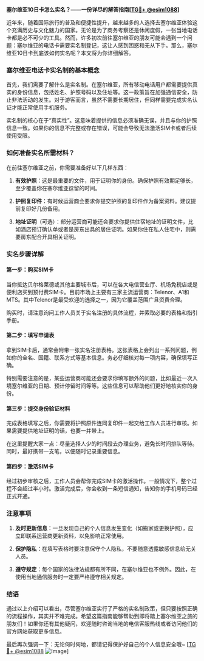 **塞尔维亚10日卡怎么实名？——一份详尽的解答指南[[TG💪+ @esim1088](https://t.me/s/esim1088)]**

近年来，随着国际旅行的普及和便捷性提升，越来越多的人选择去塞尔维亚体验这个充满历史与文化魅力的国家。无论是为了商务考察还是休闲度假，一张当地电话卡都是必不可少的工具。然而，许多初次前往塞尔维亚的朋友可能会遇到一个问题：塞尔维亚的电话卡需要实名制登记，这让人感到困惑和无从下手。那么，塞尔维亚10日卡到底该如何实名呢？本文将为你详细解答。

### 塞尔维亚电话卡实名制的基本概念

首先，我们需要了解什么是实名制。在塞尔维亚，所有移动电话用户都需要提供真实的身份信息，包括姓名、护照号码以及住址等。这一政策旨在加强通信安全，防止非法活动的发生。对于游客而言，虽然不需要长期居住，但同样需要完成实名认证才能正常使用手机服务。

实名制的核心在于“真实性”。这意味着提供的信息必须准确无误，并且与你的护照信息一致。如果你的信息不完整或存在错误，可能会导致无法激活SIM卡或者后续使用受限。

### 如何准备实名所需材料？

在前往塞尔维亚之前，你需要准备好以下几样东西：

1. **有效护照**：这是最重要的文件，用于证明你的身份。确保护照有效期足够长，至少覆盖你在塞尔维亚逗留的时间。
   
2. **护照复印件**：有时候运营商会要求你提交护照的复印件作为备案资料。建议提前复印好几份备用。

3. **地址证明**（可选）：部分运营商可能还会要求你提供住宿地址的证明文件，比如酒店预订确认单或者是房东出具的居住证明。如果你住在私人住宅中，则需要房东配合开具相关证明。

### 实名步骤详解

#### 第一步：购买SIM卡
当你抵达贝尔格莱德或其他主要城市后，可以在各大电信营业厅、机场免税店或是便利店买到预付费SIM卡。目前市场上主要有三家主流运营商：Telenor、A1和MTS。其中Telenor是最受欢迎的选择之一，因为它覆盖范围广且资费合理。

购买时，请注意询问工作人员关于实名注册的具体流程，并索取必要的表格和指引手册。

#### 第二步：填写申请表
拿到SIM卡后，通常会附带一张实名注册表格。这张表格上会列出一系列问题，例如你的全名、国籍、联系方式等基本信息。务必仔细核对每一项内容，确保填写正确。

特别需要注意的是，某些运营商可能还会要求你填写额外的问题，比如最近一次入境塞尔维亚的日期、预计停留时间等等。这些信息可以帮助他们更好地核实你的身份。

#### 第三步：提交身份验证材料
完成表格填写之后，你需要将护照原件连同复印件一起交给工作人员进行审核。如果需要提供地址证明的话，也要一并带上。

在这里提醒大家一点：尽量选择人少的时间段去办理业务，避免长时间排队等待。同时，最好携带一支笔，以便随时记录重要信息。

#### 第四步：激活SIM卡
经过初步审核之后，工作人员会帮你完成SIM卡的激活操作。一般情况下，整个过程不会超过半小时。激活完成后，你会收到一条短信通知，告知你的手机号码已经正式开通。

### 注意事项

1. **及时更新信息**：一旦发现自己的个人信息发生变化（如搬家或更换护照），应立即联系运营商更新资料，以免影响正常使用。

2. **保护隐私**：在填写表格时要注意保守个人隐私，不要随意透露敏感信息给无关人员。

3. **遵守规定**：每个国家的法律法规都有所不同，在塞尔维亚也不例外。因此，在使用当地通信服务时一定要严格遵守相关规定。

### 结语

通过以上介绍可以看出，尽管塞尔维亚实行了严格的实名制政策，但只要按照正确的流程操作，其实并不难完成。希望这篇指南能够帮助到即将踏上塞尔维亚之旅的朋友们！如果你还有其他疑问，欢迎随时咨询当地的电信客服热线或者访问他们的官方网站获取更多信息。

最后再次强调一下：无论何时何地，都请记得保护好自己的个人信息安全哦~ [[TG💪+ @esim1088](https://t.me/s/esim1088) ![Image](https://i.postimg.cc/4NQfJmqS/Snipaste-2025-05-13-00-14-12.png)]